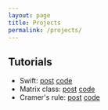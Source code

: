 ```yaml
---
layout: page
title: Projects
permalink: /projects/
---
```



## Tutorials

- Swift: [post](/posts/buildsystems/swift) [code](https://github.com/kasperengelen/tutorial_code/tree/main/buildsystems/swift)
- Matrix class: [post](/posts/linalg/matrix) [code](https://github.com/kasperengelen/tutorial_code/tree/main/linalg)
- Cramer's rule: [post](/posts/linalg/cramer) [code](https://github.com/kasperengelen/tutorial_code/tree/main/linalg)
